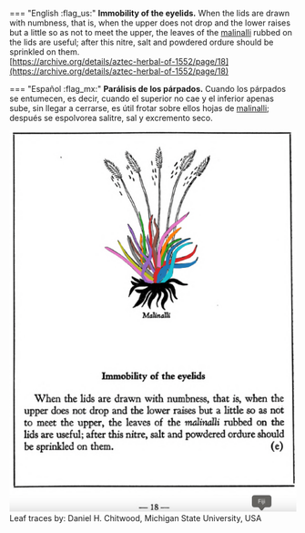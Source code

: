 
=== "English :flag_us:"
    **Immobility of the eyelids.** When the lids are drawn with numbness, that is, when the upper does not drop and the lower raises but a little so as not to meet the upper, the leaves of the [malinalli](Malinalli.md) rubbed on the lids are useful; after this nitre, salt and powdered ordure should be sprinkled on them.  
    [https://archive.org/details/aztec-herbal-of-1552/page/18](https://archive.org/details/aztec-herbal-of-1552/page/18)  


=== "Español :flag_mx:"
    **Parálisis de los párpados.** Cuando los párpados se entumecen, es decir, cuando el superior no cae y el inferior apenas sube, sin llegar a cerrarse, es útil frotar sobre ellos hojas de [malinalli](Malinalli.md); después se espolvorea salitre, sal y excremento seco.  


![D_p018.png](assets/D_p018.png)  
Leaf traces by: Daniel H. Chitwood, Michigan State University, USA  